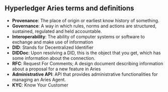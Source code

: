 ## Hyperledger Aries terms and definitions

- **Provenance**: The place of origin or earliest know history of something.
- **Governance**: A way in which rules, norms and actions are structured, sustained, regulated and held accountable.
- **Interoperability**: The ability of computer systems or software to exchange and make use of information
- **DID**: Stands for Decentralized Identifier
- **DIDDoc**: Upon resolving a DID, this is the object that you get, which has some information about the connection.
- **RFC**: Request For Comments; A design document describing information about a proposal for a new feature in Aries
- **Administrative API**: API that provides administrative functionalities for managing an Aries Agent.
- **KYC**: Know Your Customer
